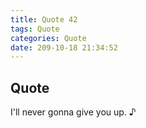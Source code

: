 ```yaml
---
title: Quote 42
tags: Quote
categories: Quote
date: 209-10-18 21:34:52
---
```


## Quote

I'll never gonna give you up. ♪
